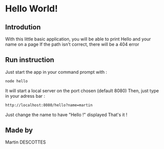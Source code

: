 # Hello World!

## Introdution

With this little basic application, you will be able to print Hello and your name on a page
If the path isn't correct, there will be a 404 error

## Run instruction

Just start the app in your command prompt with : 
```bash
node hello
```
It will start a local server on the port chosen (default 8080)
Then, just type in your adress bar :
```bash
http://localhost:8080/hello?name=martin
```
Just change the name to have "Hello <name> !" displayed
That's it !

## Made by

Martin DESCOTTES
